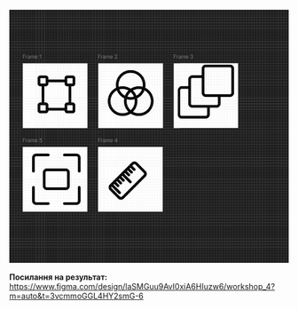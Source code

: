 ![Icons](icons.png)

**Посилання на результат:**
https://www.figma.com/design/laSMGuu9AvI0xiA6HIuzw6/workshop_4?m=auto&t=3vcmmoGGL4HY2smG-6
